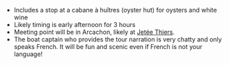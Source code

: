 <ul>
<li>Includes a stop at a cabane à huîtres (oyster hut) for oysters and white wine</li>
<li>Likely timing is early afternoon for 3 hours</li>
<li>Meeting point will be in Arcachon, likely at <a href="https://maps.app.goo.gl/wQJ3EPtEdrQRTSSe6">Jetée Thiers</a>.</li>
<li>The boat captain who provides the tour narration is very chatty and only speaks French. It will be fun and scenic even if French is not your language!</li>
</ul>
